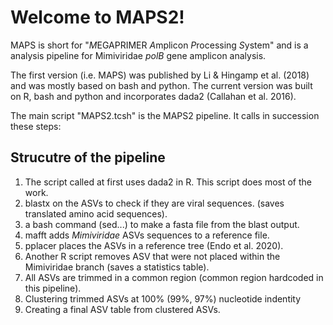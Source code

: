 # Welcome to MAPS2!

MAPS is short for "*M*EGAPRIMER *A*mplicon *P*rocessing *S*ystem" and is a analysis pipeline for Mimiviridae *polB* gene amplicon analysis. 

The first version (i.e. MAPS) was published by Li & Hingamp et al. (2018) and was mostly based on bash and python. The current version was built on R, bash and python and incorporates dada2 (Callahan et al. 2016).

The main script "MAPS2.tcsh" is the MAPS2 pipeline.
It calls in succession these steps:

## Strucutre of the pipeline
 1. The script called at first uses dada2 in R. This script does most of the work.
 2. blastx on the ASVs to check if they are viral sequences. (saves translated amino acid sequences).
 3. a bash command (sed...) to make a fasta file from the blast output.
 4. mafft adds *Mimiviridae* ASVs sequences to a reference file.
 5. pplacer places the ASVs in a reference tree (Endo et al. 2020).
 6. Another R script removes ASV that were not placed within the Mimiviridae branch (saves a statistics table).
 7. All ASVs are trimmed in a common region (common region hardcoded in this pipeline).
 8. Clustering trimmed ASVs at 100% (99%, 97%) nucleotide indentity
 9. Creating a final ASV table from clustered ASVs.

